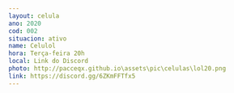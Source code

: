 ```yaml
---
layout: celula
ano: 2020
cod: 002
situacion: ativo
name: Celulol
hora: Terça-feira 20h
local: Link do Discord
photo: http://pacceqx.github.io\assets\pic\celulas\lol20.png
link: https://discord.gg/6ZKmFFTfx5
---
```



